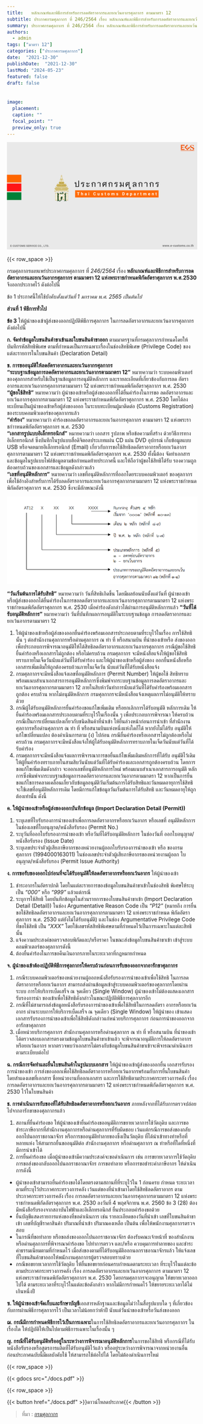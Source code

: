 ```yaml
---
title: 	 หลักเกณฑ์และพิธีการสำหรับการลดอัตราอากรและยกเว้นอากรศุลกากร ตามมาตรา 12
subtitle: ประกาศกรมศุลกากร ที่ 246/2564 เรื่อง หลักเกณฑ์และพิธีการสำหรับการลดอัตราอากรและยกเว้นอากรศุลกากรตามมาตรา 12 แห่งพระราชกำหนดพิกัดอัตราศุลกากร พ.ศ.2530
summary: ประกาศกรมศุลกากร ที่ 246/2564 เรื่อง หลักเกณฑ์และพิธีการสำหรับการลดอัตราอากรและยกเว้นอากรศุลกากรตามมาตรา 12 แห่งพระราชกำหนดพิกัดอัตราศุลกากร พ.ศ.2530
authors:
  - admin
tags: ["มาตรา 12"]
categories: ["ประกาศกรมศุลกากร"]
date:  "2021-12-30"
publishDate:  "2021-12-30"
lastMod: "2024-05-23"
featured: false
draft: false


image:
  placement:
  caption: ""
  focal_point: ""
  preview_only: true
---
```


![](featured.png)

{{< row_space >}}




กรมศุลกากรเผยแพร่ประกาศกรมศุลกากร ที่ *246/2564* เรื่อง **หลักเกณฑ์และพิธีการสำหรับการลดอัตราอากรและยกเว้นอากรศุลกากร ตามมาตรา 12 แห่งพระราชกำหนดพิกัดอัตราศุลกากร พ.ศ.2530** จึงออกประกาศไว้ ดังต่อไปนี้

ข้อ 1 ประกาศนี้ให้ใช้บังคับ*ตั้งแต่วันที่ 1 มกราคม พ.ศ. 2565 เป็นต้นไป*

**ส่วนที่ 1 พิธีการทั่วไป**

**ข้อ 3** ให้ผู้นำของเข้าผู้ส่งของออกปฏิบัติพิธีการศุลกากร ในการลดอัตราอากรและยกเว้นอากรศุลกากรดังต่อไปนี้

**ก. จัดทำข้อมูลใบขนสินค้าขาเข้าและใบขนสินค้าขาออก** ตามมาตรฐานที่กรมศุลกากรกำหนดโดยให้บันทึกรหัสสิทธิพิเศษ ตามที่กำหนดเป็นการเฉพาะเรื่องในช่องสิทธิพิเศษ (Privilege Code) ของแต่ละรายการในใบขนสินค้า (Declaration Detail)  

**ข. การขออนุมัติให้ลดอัตราอากรและยกเว้นอากรศุลกากร**   
**“ระบบฐานข้อมูลการลดอัตราอากรและยกเว้นอากรตามมาตรา 12”** หมายความว่า ระบบคอมพิวเตอร์ของศุลกากรสำหรับใช้เป็นฐานข้อมูลการอนุมัติหลักการ และรายละเอียดที่เกี่ยวข้องกับการลด อัตราอากรและยกเว้นอากรศุลกากรตามมาตรา 12 แห่งพระราชกำหนดพิกัดอัตราศุลกากร พ.ศ. 2530  
**“ผู้ขอใช้สิทธิ”** หมายความว่า ผู้นำของเข้าหรือผู้ส่งของออกที่ได้ยื่นคำร้องในการขอ ลดอัตราอากรและยกเว้นอากรศุลกากรตามมาตรา 12 แห่งพระราชกำหนดพิกัดอัตราศุลกากร พ.ศ. 2530 โดยได้ลงทะเบียนเป็นผู้นำของเข้าหรือผู้ส่งของออก ในระบบทะเบียนผู้มาติดต่อ (Customs Registration) ของระบบคอมพิวเตอร์ของศุลกากรแล้ว  
**“คำร้อง”** หมายความว่า คำร้องขอลดอัตราอากรและยกเว้นอากรศุลกากร ตามมาตรา 12 แห่งพระราชกำาหนดพิกัดอัตราศุลกากร พ.ศ. 2530  
**“เอกสารรูปแบบอิเล็กทรอนิกส์”** หมายความว่า เอกสาร รูปภาพ หรือข้อความที่สร้าง ด้วยวิธีการทางอิเล็กทรอนิกส์ ซึ่งบันทึกในรูปแบบสื่อดิจิตอลประเภทแผ่น CD แผ่น DVD อุปกรณ์ เก็บข้อมูลแบบ USB หรือจดหมายอิเล็กทรอนิกส์ (Email) เกี่ยวกับการขอใช้สิทธิลดอัตราอากรหรือยกเว้นอากรศุลกากรตามมาตรา 12 แห่งพระราชกำหนดพิกัดอัตราศุลกากร พ.ศ. 2530 ทั้งนี้ต้อง จัดทำเอกสารและข้อมูลในรูปแบบไฟล์ข้อมูลตามข้อกำหนดท้ายประกาศนี้ และให้ถือว่าผู้ขอใช้สิทธิได้รับ รองความถูกต้องครบถ้วนของเอกสารและข้อมูลดังกล่าวแล้ว  
**“เลขที่อนุมัติหลักการ”** หมายความว่า เลขที่อนุมัติหลักการที่ออกโดยระบบคอมพิวเตอร์ ของศุลกากร เพื่อใช้อ้างอิงสำหรับการได้รับลดอัตราอากรและยกเว้นอากรศุลกากรตามมาตรา 12 แห่งพระราชกำหนดพิกัดอัตราศุลกากร พ.ศ. 2530 ซึ่งจะมีลักษณะดังนี้


![](img-01.png)



**“วันเริ่มต้นการได้รับสิทธิ”** หมายความว่า วันที่สิทธิเกิดขึ้น โดยมีผลย้อนนับตั้งแต่วันที่ ผู้นำของเข้าหรือผู้ส่งของออกได้ยื่นคำร้องในการขอลดอัตราอากรและยกเว้นอากรศุลกากรตามมาตรา 12 แห่งพระราชกำหนดพิกัดอัตราศุลกากร พ.ศ. 2530 เมื่อคำร้องดังกล่าวได้ผ่านการอนุมัติหลักการแล้ว
**“วันที่ได้รับอนุมัติหลักการ”** หมายความว่า วันที่บันทึกผลการอนุมัติในระบบฐานข้อมูล การลดอัตราอากรและยกเว้นอากรตามมาตรา 12

1.	ให้ผู้นำของเข้าหรือผู้ส่งของออกยื่นคำร้องพร้อมเอกสารประกอบตามที่ระบุไว้ในเรื่อง การใช้สิทธินั้น ๆ ต่อสำนักงานศุลกากรหรือด่านศุลกากร ณ ท่า ที่ หรือสนามบิน ที่นำของเข้าหรือ ส่งของออก เพื่อประกอบการพิจารณาอนุมัติให้ได้สิทธิลดอัตราอากรและยกเว้นอากรศุลกากร กรณีผู้ขอใช้สิทธิยื่นคำร้องหรือเอกสารไม่ถูกต้อง หรือไม่ครบถ้วน กรมศุลกากร จะมีหนังสือแจ้งให้ผู้ขอใช้สิทธิทราบภายในเจ็ดวันนับแต่วันที่ได้รับคำร้อง และให้ผู้นำของเข้าหรือผู้ส่งของ ออกยื่นหนังสือหรือเอกสารเพิ่มเติมให้ถูกต้องครบถ้วนภายในเจ็ดวัน นับแต่วันที่ได้รับหนังสือแจ้ง  
1.	กรมศุลกากรจะมีหนังสือแจ้งเลขที่อนุมัติหลักการ (Permit Number) ให้ผู้ขอใช้ สิทธิทราบพร้อมแนบสำเนาเอกสารการอนุมัติหลักการซึ่งพิมพ์จากระบบฐานข้อมูลการลดอัตราอากรและยกเว้นอากรศุลกากรตามมาตรา 12 ภายในสิบห้าวันทำการนับแต่วันที่ได้รับคำร้องพร้อมเอกสารถูกต้อง ครบถ้วน หากไม่อนุมัติหลักการ กรมศุลกากรจะมีหนังสือแจ้งเหตุผลการไม่อนุมัติให้ทราบด้วย  
1.	กรณีผู้ได้รับอนุมัติหลักการยื่นคำร้องขอแก้ไขเพิ่มเติม หรือยกเลิกการได้รับอนุมัติ หลักการเดิม ให้ยื่นคำร้องพร้อมเอกสารประกอบตามที่ระบุไว้ในเรื่องนั้น ๆ เพื่อประกอบการพิจารณา ให้ครบถ้วน กรณีเป็นการเปลี่ยนแปลงเกี่ยวกับชนิดสินค้าที่นำเข้า ให้ยื่นล่วงหน้าก่อนการนำเข้า ที่สำนักงานศุลกากรหรือด่านศุลกากร ณ ท่า ที่ หรือสนามบินแห่งหนึ่งแห่งใดก็ได้ หากยังไม่ได้รับ อนุมัติให้แก้ไขเปลี่ยนแปลง ต้องดำเนินการตาม (ง) ไปก่อน กรณียื่นคำร้องหรือเอกสารไม่ถูกต้องหรือไม่ครบถ้วน กรมศุลกากรจะมีหนังสือแจ้งให้ผู้ได้รับอนุมัติหลักการทราบภายในเจ็ดวันนับแต่วันที่ได้รับคำร้อง  
1.	กรมศุลกากรจะมีหนังสือแจ้งผลการพิจารณาการขอยื่นแก้ไขเพิ่มเติมหลักการที่ได้รับ อนุมัติไว้เดิมให้ผู้ยื่นคำร้องทราบภายในสามสิบวันนับแต่วันที่ได้รับคำร้องและเอกสารถูกต้องครบถ้วน โดยการขอแก้ไขเพิ่มเติมดังกล่าว จะออกเลขที่อนุมัติหลักการใหม่ พร้อมแนบสำเนาเอกสารการอนุมัติ หลักการซึ่งพิมพ์จากระบบฐานข้อมูลการลดอัตราอากรและยกเว้นอากรตามมาตรา 12 หากเป็นการยื่นขอแก้ไขการคลาดเคลื่อนเกี่ยวกับข้อมูลอนุมัติวันเริ่มต้นการได้รับสิทธิและวันหมดอายุการใช้สิทธิ จะใช้เลขที่อนุมัติหลักการเดิม โดยมีการแก้ไขข้อมูลวันเริ่มต้นการได้รับสิทธิ และวันหมดอายุให้ถูกต้องเท่านั้น ดังนี้

**ค. ให้ผู้นำของเข้าหรือผู้ส่งของออกบันทึกข้อมูล (Import Declaration Detail (Permit))**

  1.	ระบุเลขที่ใบรับรองการนำของเข้าเพื่อการลดอัตราอากรหรือยกเว้นอากร หรือเลขที่ อนุมัติหลักการ ในช่องเลขที่ใบอนุญาต/หนังสือรับรอง (Permit No.)
  1.	ระบุวันที่ออกใบรับรองการนำของเข้า หรือวันที่ได้รับอนุมัติหลักการ ในช่องวันที่ ออกใบอนุญาต/หนังสือรับรอง (Issue Date)
  1.	ระบุเลขประจำตัวผู้เสียภาษีอากรของหน่วยงานผู้ออกใบรับรองการนำของเข้า หรือ ของกรมศุลกากร (1994000163011) ในช่องเลขประจำตัวผู้เสียภาษีอากรของหน่วยงานผู้ออก ใบอนุญาต/หนังสือรับรอง (Permit Issue Authority)

**ง. การขอรับของออกไปก่อนที่จะได้รับอนุมัติให้ลดอัตราอากรหรือยกเว้นอากร** ให้ผู้นำของเข้า

  1.	ชำระอากรในอัตราปกติ โดยในแต่ละรายการของข้อมูลใบขนสินค้าขาเข้าในช่องสิทธิ พิเศษให้ระบุเป็น *“000”* หรือ *“999”* แล้วแต่กรณี
  1.	ระบุการใช้สิทธิ โดยบันทึกข้อมูลในส่วนรายการของใบขนสินค้าขาเข้า (Import Declaration Detail (Detail)) ในช่อง Argumentative Reason Code เป็น *“P12”* (หมายถึง การยื่นขอใช้สิทธิลดอัตราอากรและยกเว้นอากรศุลกากรตามมาตรา 12 แห่งพระราชกำหนด พิกัดอัตราศุลกากร พ.ศ. 2530 แต่ยังไม่ได้รับอนุมัติ) และในช่อง Argumentative Privilege Code ที่ขอใช้สิทธิ เป็น *“XXX”* โดยใช้เลขรหัสสิทธิพิเศษตามที่กำหนดไว้เป็นการเฉพาะในแต่ละสิทธินั้น
  1.	แจ้งความประสงค์ขอตรวจสอบพิกัดและ/หรือราคา ในขณะส่งข้อมูลใบขนสินค้าขาเข้า เข้าสู่ระบบคอมพิวเตอร์ของศุลกากรดังนี้
  1.	ต้องยื่นคำร้องในการขอคืนเงินอากรภายในระยะเวลาที่กฎหมายกำหนด

**จ. ผู้นำของเข้าต้องปฏิบัติพิธีการศุลกากรให้ครบถ้วนก่อนการรับของออกจากอารักขาศุลกากร**

  1.	กรณีระบบคอมพิวเตอร์ของหน่วยงานผู้ออกหนังสือรับรองการนำของเข้าเพื่อใช้สิทธิ ในการลดอัตราอากรหรือยกเว้นอากร สามารถส่งผ่านข้อมูลเข้าสู่ระบบคอมพิวเตอร์ของศุลกากรโดยผ่านระบบ การให้บริการเบ็ดเสร็จ ณ จุดเดียว (Single Window) ผู้นำของเข้าไม่ต้องแสดงเอกสารรับรองการนำ ของเข้าเพื่อใช้สิทธิดังกล่าวในขณะปฏิบัติพิธีการศุลกากรอีก
  2.	กรณีที่ไม่สามารถส่งข้อมูลหนังสือรับรองการนำของเข้าเพื่อใช้สิทธิในการลดอัตรา อากรหรือยกเว้นอากร ผ่านระบบการให้บริการเบ็ดเสร็จ ณ จุดเดียว (Single Window) ให้ผู้นำของ เข้าแสดงเอกสารรับรองการนำของเข้าเพื่อใช้สิทธิดังกล่าวแก่หน่วยบริการศุลกากร ก่อนการนำของออกจากอารักขาศุลกากร
  3.	เมื่อหน่วยบริการศุลกากร สำนักงานศุลกากรหรือด่านศุลกากร ณ ท่า ที่ หรือสนามบิน ที่นำของเข้า ได้ตรวจสอบเอกสารตรงตามข้อมูลใบขนสินค้าขาเข้าแล้ว จะพิจารณาอนุมัติการให้ลดอัตราอากร หรือยกเว้นอากร หากตรวจพบว่าเอกสารไม่ตรงกับข้อมูลใบขนสินค้าขาเข้าจะพิจารณาดำเนินการ ตามระเบียบต่อไป

**ฉ. กรณีการจัดทำและยื่นใบขนสินค้าในรูปแบบเอกสาร** ให้ผู้นำของเข้าผู้ส่งของออกยื่น เอกสารรับรองการนำของเข้า การส่งของออกเพื่อใช้สิทธิลดอัตราอากรหรือยกเว้นอากรพร้อมกับการยื่นใบขนสินค้า โดยสำแดงเลขที่เอกสาร ชื่อหน่วยงานที่ออกเอกสาร และการใช้สิทธิตามประกาศกระทรวงการคลัง เรื่อง การลดอัตราอากรและยกเว้นอากรศุลกากรตามมาตรา 12 แห่งพระราชกำหนดพิกัดอัตราศุลกากร พ.ศ. 2530 ไว้ในใบขนสินค้า

**ช. การดำเนินการกับของที่ได้รับสิทธิลดอัตราอากรหรือยกเว้นอากร** ภายหลังจากที่ได้รับการตรวจปล่อย ไปจากอารักขาของศุลกากรแล้ว

  1.	สถานที่ยื่นคำร้องขอ ให้ผู้นำของเข้ายื่นคำร้องขออนุมัติการขยายเวลาการใช้วัตถุดิบ และการขอชำระภาษีอากรที่สำนักงานศุลกากรหรือด่านศุลกากรที่รับผิดชอบ เว้นแต่กรณีการขอส่งของกลับออกไปนอกราชอาณาจักร หรือการขออนุมัติทำลายของซึ่งเป็นวัตถุดิบ ที่ได้นำเข้าทางท่าหรือที่หลายแห่ง ให้สามารถยื่นขออนุมัติต่อ สำนักงานศุลกากร หรือด่านศุลกากร ณ ท่าหรือที่ใดที่หนึ่งที่มีการนำเข้าได้
  2.	การยื่นคำร้องขอ เมื่อผู้นำของเข้ามีความประสงค์จะขอดำเนินการ เช่น การขยายเวลาการใช้วัตถุดิบ การขอส่งของกลับออกไปนอกราชอาณาจักร การขอทำลาย หรือการขอชำระค่าภาษีอากร ให้ดำเนินการดังนี้

 - ผู้นำของเข้าสามารถยื่นคำร้องขอได้โดยตรงตามสถานที่ที่ระบุไว้ใน 1 ก่อนครบ กำหนด ระยะเวลาตามที่ระบุไว้ประกาศกระทรวงการคลัง เว้นแต่ของที่นำเข้ามาโดยใช้สิทธิลดอัตราอากร ตามประกาศกระทรวงการคลัง เรื่อง การลดอัตราอากรและยกเว้นอากรศุลกากรตามมาตรา 12 แห่งพระราชกำหนดพิกัดอัตราศุลกากร พ.ศ. 2530 ลงวันที่ 4 พฤศจิกายน พ.ศ. 2560 ข้อ 3 (28) ต้องมีหนังสือรับรองจากสถาบันไฟฟ้าและอิเล็กทรอนิกส์ ยื่นประกอบคำร้องขอด้วย  
 - ยื่นบัญชีแสดงรายการแห่งของที่ขอดำเนินการ เช่น รายละเอียดของวันที่นำเข้า เลขที่ใบขนสินค้าขาเข้า เลขที่บัญชีราคาสินค้า ปริมาณที่นำเข้า ปริมาณคงเหลือ เป็นต้น เพื่อให้พนักงานศุลกากรตรวจสอบ  
 - ในกรณีที่ขอทำลาย หรือขอส่งของออกไปนอกราชอาณาจักร ต้องรับคณะเจ้าหน้าที่ ของสำนักงานหรือด่านศุลกากรที่พิจารณาคำร้องขอ ไปทำการตรวจ และ/หรือ ควบคุมการทำลายของ และชำระค่าธรรมเนียมตามที่กำหนดไว้ เมื่อส่งของตามที่ได้รับอนุมัติออกนอกราชอาณาจักรแล้ว ให้แจ้งเลขที่ใบขนสินค้าขาออกให้พนักงานศุลกากรผู้ตรวจสอบทราบด้วย  
 - กรณีขอขยายเวลาการใช้วัตถุดิบ ให้ยื่นขอขยายก่อนครบกำหนดตามระยะเวลา ที่ระบุไว้ในแต่ละข้อตามประกาศกระทรวงการคลัง เรื่อง การลดอัตราอากรและยกเว้นอากรศุลกากร ตามมาตรา 12 แห่งพระราชกำหนดพิกัดอัตราศุลกากร พ.ศ. 2530 โดยกรมศุลกากรจะอนุญาต ให้ขยายเวลาออกไปได้ ตามระยะเวลาที่ระบุไว้ในแต่ละข้อดังกล่าว หากไม่มีการกำหนดไว้ ให้ขยายระยะเวลาได้ไม่เกินหนึ่งปี

**ซ. ให้ผู้นำของเข้าจัดเก็บและรักษาบัญชี**เอกสารหลักฐานและข้อมูลไม่ว่าในสื่อรูปแบบใด ๆ ที่เกี่ยวข้องกับการผ่านพิธีการศุลกากรไว้ เป็นเวลาไม่น้อยกว่าห้าปี นับแต่วันนำของเข้าหรือวันส่งของออก

**ฌ. กรณีมีการกำหนดพิธีการไว้เป็นการเฉพาะ**ในการใช้สิทธิลดอัตราอากรและยกเว้นอากรศุลกากร ในเรื่องใด ให้ปฏิบัติให้เป็นไปตามพิธีการเฉพาะในเรื่องนั้น ๆ

**ญ. กรณีที่ได้รับอนุมัติหรืออยู่ในระหว่างการพิจารณาอนุมัติหลักการ**ในการขอใช้สิทธิ หรือกรณีที่ได้รับหนังสือรับรองหรือสูตรการผลิตที่ได้รับอนุมัติไว้แล้ว หรืออยู่ระหว่างการพิจารณาจากหน่วยงานอื่น ก่อนประกาศฉบับนี้มีผลบังคับใช้ ให้สามารถใช้ต่อไปได้ โดยไม่ต้องดำเนินการใหม่





{{< row_space >}}

{{< gdocs src="./docs.pdf" >}}

{{< row_space >}}



{{< button href="./docs.pdf" >}}ดาวน์โหลดประกาศ{{< /button >}}

> ที่มา : [กรมศุลกากร](https://www.customs.go.th/cont_strc_download_with_docno_date.php?lang=th&top_menu=menu_homepage&current_id=142329324146505f46464b4d464b4a)
